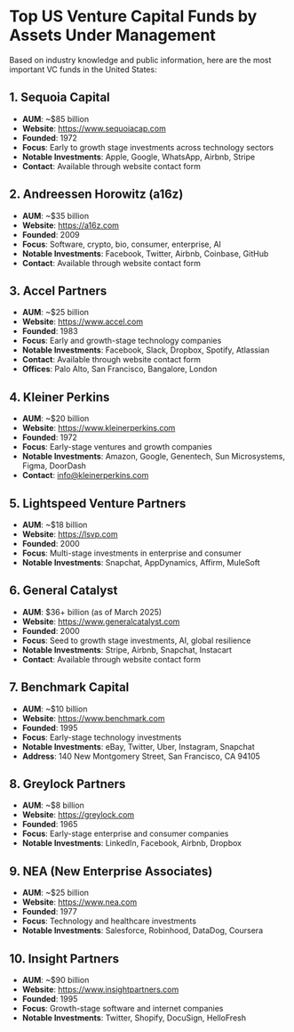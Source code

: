 # Top US Venture Capital Funds by Assets Under Management

Based on industry knowledge and public information, here are the most important VC funds in the United States:

## 1. Sequoia Capital
- **AUM**: ~$85 billion
- **Website**: https://www.sequoiacap.com
- **Founded**: 1972
- **Focus**: Early to growth stage investments across technology sectors
- **Notable Investments**: Apple, Google, WhatsApp, Airbnb, Stripe
- **Contact**: Available through website contact form

## 2. Andreessen Horowitz (a16z)
- **AUM**: ~$35 billion
- **Website**: https://a16z.com
- **Founded**: 2009
- **Focus**: Software, crypto, bio, consumer, enterprise, AI
- **Notable Investments**: Facebook, Twitter, Airbnb, Coinbase, GitHub
- **Contact**: Available through website contact form

## 3. Accel Partners
- **AUM**: ~$25 billion
- **Website**: https://www.accel.com
- **Founded**: 1983
- **Focus**: Early and growth-stage technology companies
- **Notable Investments**: Facebook, Slack, Dropbox, Spotify, Atlassian
- **Contact**: Available through website contact form
- **Offices**: Palo Alto, San Francisco, Bangalore, London

## 4. Kleiner Perkins
- **AUM**: ~$20 billion
- **Website**: https://www.kleinerperkins.com
- **Founded**: 1972
- **Focus**: Early-stage ventures and growth companies
- **Notable Investments**: Amazon, Google, Genentech, Sun Microsystems, Figma, DoorDash
- **Contact**: info@kleinerperkins.com

## 5. Lightspeed Venture Partners
- **AUM**: ~$18 billion
- **Website**: https://lsvp.com
- **Founded**: 2000
- **Focus**: Multi-stage investments in enterprise and consumer
- **Notable Investments**: Snapchat, AppDynamics, Affirm, MuleSoft

## 6. General Catalyst
- **AUM**: $36+ billion (as of March 2025)
- **Website**: https://www.generalcatalyst.com
- **Founded**: 2000
- **Focus**: Seed to growth stage investments, AI, global resilience
- **Notable Investments**: Stripe, Airbnb, Snapchat, Instacart
- **Contact**: Available through website contact form

## 7. Benchmark Capital
- **AUM**: ~$10 billion
- **Website**: https://www.benchmark.com
- **Founded**: 1995
- **Focus**: Early-stage technology investments
- **Notable Investments**: eBay, Twitter, Uber, Instagram, Snapchat
- **Address**: 140 New Montgomery Street, San Francisco, CA 94105

## 8. Greylock Partners
- **AUM**: ~$8 billion
- **Website**: https://greylock.com
- **Founded**: 1965
- **Focus**: Early-stage enterprise and consumer companies
- **Notable Investments**: LinkedIn, Facebook, Airbnb, Dropbox

## 9. NEA (New Enterprise Associates)
- **AUM**: ~$25 billion
- **Website**: https://www.nea.com
- **Founded**: 1977
- **Focus**: Technology and healthcare investments
- **Notable Investments**: Salesforce, Robinhood, DataDog, Coursera

## 10. Insight Partners
- **AUM**: ~$90 billion
- **Website**: https://www.insightpartners.com
- **Founded**: 1995
- **Focus**: Growth-stage software and internet companies
- **Notable Investments**: Twitter, Shopify, DocuSign, HelloFresh